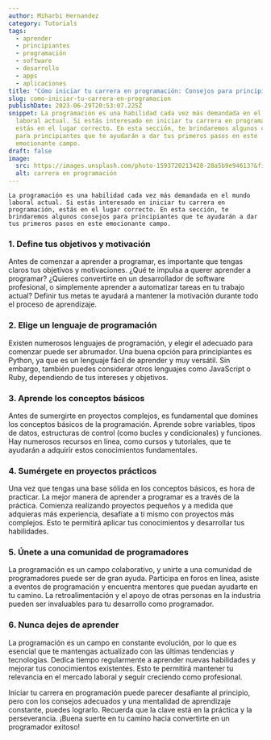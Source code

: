 ```yaml
---
author: Miharbi Hernandez
category: Tutorials
tags:
  - aprender
  - principiantes
  - programación
  - software
  - desarrollo
  - apps
  - aplicaciones
title: "Cómo iniciar tu carrera en programación: Consejos para principiantes"
slug: como-iniciar-tu-carrera-en-programacion
publishDate: 2023-06-29T20:53:07.225Z
snippet: La programación es una habilidad cada vez más demandada en el mundo
  laboral actual. Si estás interesado en iniciar tu carrera en programación,
  estás en el lugar correcto. En esta sección, te brindaremos algunos consejos
  para principiantes que te ayudarán a dar tus primeros pasos en este
  emocionante campo.
draft: false
image:
  src: https://images.unsplash.com/photo-1593720213428-28a5b9e94613?&fit=crop&w=430&h=240
  alt: carrera en programación
---
```

`La programación es una habilidad cada vez más demandada en el mundo laboral actual. Si estás interesado en iniciar tu carrera en programación, estás en el lugar correcto. En esta sección, te brindaremos algunos consejos para principiantes que te ayudarán a dar tus primeros pasos en este emocionante campo.`

### 1. Define tus objetivos y motivación

Antes de comenzar a aprender a programar, es importante que tengas claros tus objetivos y motivaciones. ¿Qué te impulsa a querer aprender a programar? ¿Quieres convertirte en un desarrollador de software profesional, o simplemente aprender a automatizar tareas en tu trabajo actual? Definir tus metas te ayudará a mantener la motivación durante todo el proceso de aprendizaje.

### 2. Elige un lenguaje de programación

Existen numerosos lenguajes de programación, y elegir el adecuado para comenzar puede ser abrumador. Una buena opción para principiantes es Python, ya que es un lenguaje fácil de aprender y muy versátil. Sin embargo, también puedes considerar otros lenguajes como JavaScript o Ruby, dependiendo de tus intereses y objetivos.

### 3. Aprende los conceptos básicos

Antes de sumergirte en proyectos complejos, es fundamental que domines los conceptos básicos de la programación. Aprende sobre variables, tipos de datos, estructuras de control (como bucles y condicionales) y funciones. Hay numerosos recursos en línea, como cursos y tutoriales, que te ayudarán a adquirir estos conocimientos fundamentales.

### 4. Sumérgete en proyectos prácticos

Una vez que tengas una base sólida en los conceptos básicos, es hora de practicar. La mejor manera de aprender a programar es a través de la práctica. Comienza realizando proyectos pequeños y a medida que adquieras más experiencia, desafíate a ti mismo con proyectos más complejos. Esto te permitirá aplicar tus conocimientos y desarrollar tus habilidades.

### 5. Únete a una comunidad de programadores

La programación es un campo colaborativo, y unirte a una comunidad de programadores puede ser de gran ayuda. Participa en foros en línea, asiste a eventos de programación y encuentra mentores que puedan ayudarte en tu camino. La retroalimentación y el apoyo de otras personas en la industria pueden ser invaluables para tu desarrollo como programador.

### 6. Nunca dejes de aprender

La programación es un campo en constante evolución, por lo que es esencial que te mantengas actualizado con las últimas tendencias y tecnologías. Dedica tiempo regularmente a aprender nuevas habilidades y mejorar tus conocimientos existentes. Esto te permitirá mantener tu relevancia en el mercado laboral y seguir creciendo como profesional.

Iniciar tu carrera en programación puede parecer desafiante al principio, pero con los consejos adecuados y una mentalidad de aprendizaje constante, puedes lograrlo. Recuerda que la clave está en la práctica y la perseverancia. ¡Buena suerte en tu camino hacia convertirte en un programador exitoso!